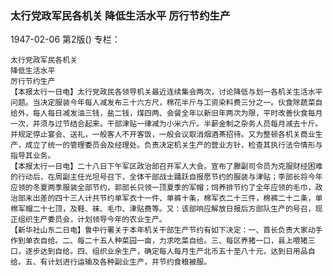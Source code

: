 ### 太行党政军民各机关  降低生活水平  厉行节约生产

1947-02-06
第2版()
专栏：

    太行党政军民各机关
    降低生活水平
    厉行节约生产
    【本报太行一日电】太行党政民各领导机关最近连续集会两次，讨论降低与划一各机关生活水平问题。当决定服装今年每人减发布三十六方尺，棉花半斤与工资染料费三分之一。伙食除蔬菜自给外，每人每日减发油三钱，盐二钱，煤四两、会餐全年以新旧年两次为限，平时改善伙食每月一次，并须与过节结合起来。干部津贴一律减为小米六斤。半薪金制之杂务人员每月减去十斤。并规定停止宴会、送礼，一般客人不开客饭，一般会议取消烟酒茶招待。又为整顿各机关商业生产，成立了统一的管理委员会及经理处。负责决定机关生产的营业方针，检查其执行法令情形与指导其业务。
    【本报太行一日电】二十八日下午军区政治部召开军人大会。宣布了滕副司令员为克服财经困难的行动后，在周副主任光坦号召下，全体干部战士踊跃自报愿节约的服装与津贴；李部长将今年应领的冬夏两季服装全部节约，郭部长只领一顶夏季的军帽；饲养排节约了全年应领的毛巾，政治部未出差的四十三人计共节约单军衣十一件、单裤十条，棉军衣二十三件，棉裤二十二条，单棉军帽二十七顶，及鞋、袜、毛巾、津贴费等。又：该部响应解放日报后方部队生产的号召，现正组织生产委员会，计划领导今年的农业生产。
    【新华社山东二日电】鲁中行署关于本年机关干部生产节约有如下决定：一、首长负责大家动手作到单衣自给。二、每二十五人种菜园一亩，力求吃菜自给。三、每区养猪一口，县上喂猪三口，逐步达到自给。四、组织业余生产，确定每人每月生产北币五十至八十元，达到日用品自给。五、有计划进行运输及各种副业生产，并节约食粮被服。
